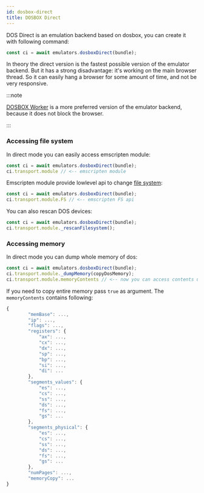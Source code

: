 ```yaml
---
id: dosbox-direct 
title: DOSBOX Direct 
---
```


DOS Direct is an emulation backend based on dosbox, you can create it with following command:

```js
const ci = await emulators.dosboxDirect(bundle);
```

In theory the direct version is the fastest possible version of the emulator backend. But it has a strong disadvantage: it's working on the main browser thread. So it can easily hang a browser for some amount of time, and not be very responsive.

:::note

[DOSBOX Worker](dosbox-worker.md) is a more preferred version of the emulator backend, because it does not block the browser.

:::

### Accessing file system

In direct mode you can easily access emscripten module:

```js
const ci = await emulators.dosboxDirect(bundle);
ci.transport.module // <-- emscripten module
```

Emscripten module provide lowlevel api to change [file system](https://emscripten.org/docs/api_reference/Filesystem-API.html):

```js
const ci = await emulators.dosboxDirect(bundle);
ci.transport.module.FS // <-- emscripten FS api
```

You can also rescan DOS devices:
```js
const ci = await emulators.dosboxDirect(bundle);
ci.transport.module._rescanFilesystem();
```

### Accessing memory

In direct mode you can dump whole memory of dos:

```js
const ci = await emulators.dosboxDirect(bundle);
ci.transport.module._dumpMemory(copyDosMemory);
ci.transport.module.memoryContents // <-- now you can access contents using this var
```

If you need to copy entire memory pass `true` as argument.
The `memoryContents` contains following:


```js
{
        "memBase": ...,
        "ip": ...,
        "flags": ...,
        "registers": {
            "ax": ...,
            "cx": ...,
            "dx": ...,
            "sp": ...,
            "bp": ...,
            "si": ...,
            "di": ...
        },
        "segments_values": {
            "es": ...,
            "cs": ...,
            "ss": ...,
            "ds": ...,
            "fs": ...,
            "gs": ...
        },
        "segments_physical": {
            "es": ...,
            "cs": ...,
            "ss": ...,
            "ds": ...,
            "fs": ...,
            "gs": ...
        },
        "numPages": ...,
        "memoryCopy": ...
}
```